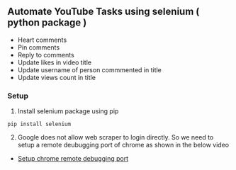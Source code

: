 ## Automate YouTube Tasks using selenium ( python package )
* Heart comments
* Pin comments
* Reply to comments
* Update likes in video title
* Update username of person commmented in title
* Update views count in title

### Setup
1) Install selenium package using pip
```
pip install selenium
```

2) Google does not allow web scraper to login directly. So we need to setup a remote deubugging port of chrome as shown in the below video
- [Setup chrome remote debugging port](https://youtu.be/FVumnHy5Tzo)
